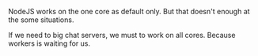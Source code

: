 NodeJS works on the one core as default only. But that doesn't enough at the some situations.

If we need to big chat servers, we must to work on all cores. Because workers is waiting for us.

